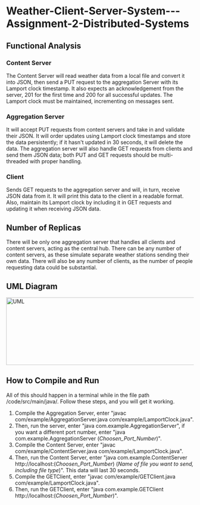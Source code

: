 # Weather-Client-Server-System---Assignment-2-Distributed-Systems

## Functional Analysis

### Content Server

The Content Server will read weather data from a local file and convert it into JSON, then send a PUT request to the aggregation Server with its Lamport clock timestamp. It also expects an acknowledgement from the server, 201 for the first time and 200 for all successful updates. The Lamport clock must be maintained, incrementing on messages sent. 

### Aggregation Server

It will accept PUT requests from content servers and take in and validate their JSON. It will order updates using Lamport clock timestamps and store the data persistently; if it hasn't updated in 30 seconds, it will delete the data. The aggregation server will also handle GET requests from clients and send them JSON data; both PUT and GET requests should be multi-threaded with proper handling. 

### Client

Sends GET requests to the aggregation server and will, in turn, receive JSON data from it. It will print this data to the client in a readable format. Also, maintain its Lamport clock by including it in GET requests and updating it when receiving JSON data. 

## Number of Replicas

There will be only one aggregation server that handles all clients and content servers, acting as the central hub. There can be any number of content servers, as these simulate separate weather stations sending their own data. There will also be any number of clients, as the number of people requesting data could be substantial.

## UML Diagram

<img width="802" height="181" alt="UML" src="https://github.com/user-attachments/assets/b6a8c24b-f872-4642-b449-914af86aa4f6" />

## How to Compile and Run

All of this should happen in a terminal while in the file path /code/src/main/java/. Follow these steps, and you will get it working.

1. Compile the Aggregation Server, enter "javac com/example/AggregationServer.java com/example/LamportClock.java".
2. Then, run the server, enter "java com.example.AggregationServer", if you want a different port number, enter "java com.example.AggregationServer (*Choosen_Port_Number*)".
3. Compile the Content Server, enter "javac com/example/ContentServer.java com/example/LamportClock.java".
4. Then, run the Content Server, enter "java com.example.ContentServer http://localhost:(*Choosen_Port_Number*) (*Name of file you want to send, including file type*)". This data will last 30 seconds.
5. Compile the GETClient, enter "javac com/example/GETClient.java com/example/LamportClock.java".
6. Then, run the GETClient, enter "java com.example.GETClient http://localhost:(*Choosen_Port_Number*)".
